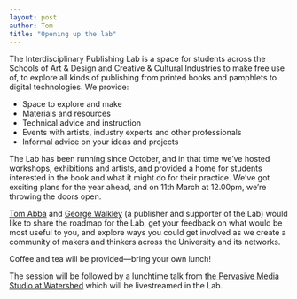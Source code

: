```yaml
---
layout: post
author: Tom
title: "Opening up the lab"
---
```

The Interdisciplinary Publishing Lab is a space for students across the Schools of Art & Design and Creative & Cultural Industries to make free use of, to explore all kinds of publishing from printed books and pamphlets to digital technologies. We provide:

- Space to explore and make
- Materials and resources
- Technical advice and instruction
- Events with artists, industry experts and other professionals
- Informal advice on your ideas and projects

The Lab has been running since October, and in that time we’ve hosted workshops, exhibitions and artists, and provided a home for students interested in the book and what it might do for their practice. We’ve got exciting plans for the year ahead, and on 11th March at 12.00pm, we’re throwing the doors open. 

<a href="https://people.uwe.ac.uk/Person/TomAbba">Tom Abba</a> and <a href="https://www.georgewalkley.com">George Walkley</a> (a publisher and supporter of the Lab) would like to share the roadmap for the Lab, get your feedback on what would be most useful to you, and explore ways you could get involved as we create a community of makers and thinkers across the University and its networks. 

Coffee and tea will be provided&#8212;bring your own lunch!

The session will be followed by a lunchtime talk from <a href="https://www.watershed.co.uk/studio/">the Pervasive Media Studio at Watershed</a> which will be livestreamed in the Lab.
